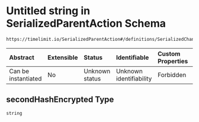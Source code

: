 # Untitled string in SerializedParentAction Schema

```txt
https://timelimit.io/SerializedParentAction#/definitions/SerializedChangeParentPasswordAction/properties/secondHashEncrypted
```

| Abstract            | Extensible | Status         | Identifiable            | Custom Properties | Additional Properties | Access Restrictions | Defined In                                                                                        |
| :------------------ | :--------- | :------------- | :---------------------- | :---------------- | :-------------------- | :------------------ | :------------------------------------------------------------------------------------------------ |
| Can be instantiated | No         | Unknown status | Unknown identifiability | Forbidden         | Allowed               | none                | [SerializedParentAction.schema.json\*](SerializedParentAction.schema.json "open original schema") |

## secondHashEncrypted Type

`string`
